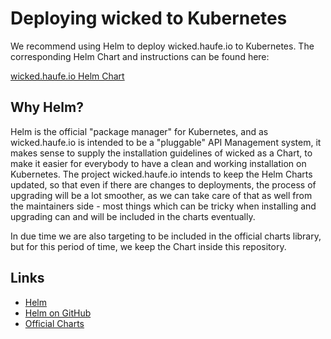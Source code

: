# Deploying wicked to Kubernetes

We recommend using Helm to deploy wicked.haufe.io to Kubernetes. The corresponding Helm Chart and instructions can be found here:

[wicked.haufe.io Helm Chart](https://github.com/Haufe-Lexware/wicked.haufe.io/tree/master/wicked)

## Why Helm?

Helm is the official "package manager" for Kubernetes, and as wicked.haufe.io is intended to be a "pluggable" API Management system, it makes sense to supply the installation guidelines of wicked as a Chart, to make it easier for everybody to have a clean and working installation on Kubernetes. The project wicked.haufe.io intends to keep the Helm Charts updated, so that even if there are changes to deployments, the process of upgrading will be a lot smoother, as we can take care of that as well from the maintainers side - most things which can be tricky when installing and upgrading can and will be included in the charts eventually.

In due time we are also targeting to be included in the official charts library, but for this period of time, we keep the Chart inside this repository.

## Links

* [Helm](https://helm.sh)
* [Helm on GitHub](https://github.com/kubernetes/helm)
* [Official Charts](https://github.com/kubernetes/charts)
